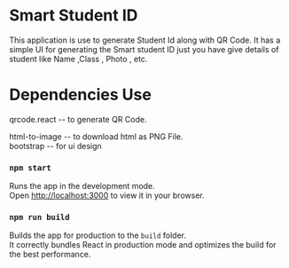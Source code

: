 # Smart Student ID

  This application is use to generate Student Id along with QR Code.
  It has a simple UI for generating the Smart student ID just you
  have give details  of student like Name ,Class , Photo , etc.

# Dependencies Use
  qrcode.react -- to generate QR Code.
  
  html-to-image -- to download html as PNG File.\
  bootstrap -- for ui design
### `npm start`

Runs the app in the development mode.\
Open [http://localhost:3000](http://localhost:3000) to view it in your browser.


### `npm run build`

Builds the app for production to the `build` folder.\
It correctly bundles React in production mode and optimizes the build for the best performance.



